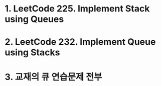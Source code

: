 # 1. LeetCode 225. Implement Stack using Queues
# 2. LeetCode 232. Implement Queue using Stacks
# 3. 교재의 큐 연습문제 전부
